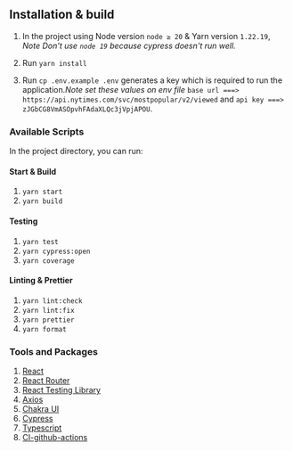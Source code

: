 ## Installation & build

1. In the project using Node version `node ≥ 20` & Yarn version `1.22.19`, *Note
Don't use `node 19` because cypress doesn't run well.*

2. Run `yarn install`

3. Run `cp .env.example .env` generates a key which is required to run the application.*Note
set these values on env file*
`base url ===> https://api.nytimes.com/svc/mostpopular/v2/viewed` and
`api key ===> zJGbCG8VmASOpvhFAdaXLQc3jVpjAPOU`.

### Available Scripts

In the project directory, you can run:

#### Start & Build

 1. `yarn start`
 2. `yarn build`

#### Testing

1. `yarn test`
2. `yarn cypress:open`
3. `yarn coverage`

#### Linting & Prettier

1. `yarn lint:check`
2. `yarn lint:fix`
3. `yarn prettier`
4. `yarn format`

### Tools and Packages

1. [React](https://react.dev/)
2. [React Router](https://reactrouter.com/en/main)
3. [React Testing Library](https://testing-library.com/docs/react-testing-library/intro/)
4. [Axios](https://axios-http.com/docs/intro)
5. [Chakra UI](https://chakra-ui.com/)
6. [Cypress](https://www.cypress.io/)
7. [Typescript](https://www.typescriptlang.org/)
8. [CI-github-actions](https://github.com/mahmoud-mamdouh-matwaly/nyt-popular-articles/actions)